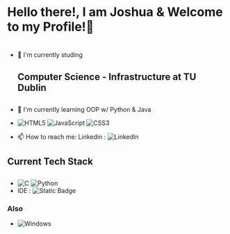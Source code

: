 ### <h1> Hello there!, I am Joshua & Welcome to my Profile!👋 <h1>

- 🔭 I'm currently studing <h2> Computer Science - Infrastructure at TU Dublin <h2>
- 🌱 I'm currently learning OOP w/ Python & Java
- ![HTML5](https://img.shields.io/badge/html5-%23E34F26.svg?style=for-the-badge&logo=html5&logoColor=white) ![JavaScript](https://img.shields.io/badge/javascript-%23323330.svg?style=for-the-badge&logo=javascript&logoColor=%23F7DF1E) ![CSS3](https://img.shields.io/badge/css3-%231572B6.svg?style=for-the-badge&logo=css3&logoColor=white)
  
- 📫 How to reach me: Linkedin : ![LinkedIn](https://img.shields.io/badge/linkedin-%230077B5.svg?style=for-the-badge&logo=linkedin&logoColor=white)

### <h2> Current Tech Stack <h2>
- 	![C](https://img.shields.io/badge/c-%2300599C.svg?style=for-the-badge&logo=c&logoColor=white)
    ![Python](https://img.shields.io/badge/python-3670A0?style=for-the-badge&logo=python&logoColor=ffdd54)
- IDE : ![Static Badge](https://img.shields.io/badge/Visual_Studio_Code-0078D4?style=for-the-badge&logo=visual%20studio%20code&logoColor=white)

### Also
- ![Windows](https://img.shields.io/badge/Windows-0078D6?style=for-the-badge&logo=windows&logoColor=white)


